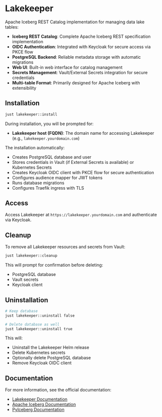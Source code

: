 # Lakekeeper

Apache Iceberg REST Catalog implementation for managing data lake tables:

- **Iceberg REST Catalog**: Complete Apache Iceberg REST specification implementation
- **OIDC Authentication**: Integrated with Keycloak for secure access via PKCE flow
- **PostgreSQL Backend**: Reliable metadata storage with automatic migrations
- **Web UI**: Built-in web interface for catalog management
- **Secrets Management**: Vault/External Secrets integration for secure credentials
- **Multi-table Format**: Primarily designed for Apache Iceberg with extensibility

## Installation

```bash
just lakekeeper::install
```

During installation, you will be prompted for:

- **Lakekeeper host (FQDN)**: The domain name for accessing Lakekeeper (e.g., `lakekeeper.yourdomain.com`)

The installation automatically:

- Creates PostgreSQL database and user
- Stores credentials in Vault (if External Secrets is available) or Kubernetes Secrets
- Creates Keycloak OIDC client with PKCE flow for secure authentication
- Configures audience mapper for JWT tokens
- Runs database migrations
- Configures Traefik ingress with TLS

## Access

Access Lakekeeper at `https://lakekeeper.yourdomain.com` and authenticate via Keycloak.

## Cleanup

To remove all Lakekeeper resources and secrets from Vault:

```bash
just lakekeeper::cleanup
```

This will prompt for confirmation before deleting:

- PostgreSQL database
- Vault secrets
- Keycloak client

## Uninstallation

```bash
# Keep database
just lakekeeper::uninstall false

# Delete database as well
just lakekeeper::uninstall true
```

This will:

- Uninstall the Lakekeeper Helm release
- Delete Kubernetes secrets
- Optionally delete PostgreSQL database
- Remove Keycloak OIDC client

## Documentation

For more information, see the official documentation:

- [Lakekeeper Documentation](https://docs.lakekeeper.io/)
- [Apache Iceberg Documentation](https://iceberg.apache.org/docs/latest/)
- [PyIceberg Documentation](https://py.iceberg.apache.org/)
